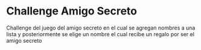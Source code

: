 # Challenge Amigo Secreto

Challenge del juego del amigo secreto en el cual se agregan nombres a una lista y posteriormente se elige un nombre el cual recibe un regalo por ser el amigo secreto
